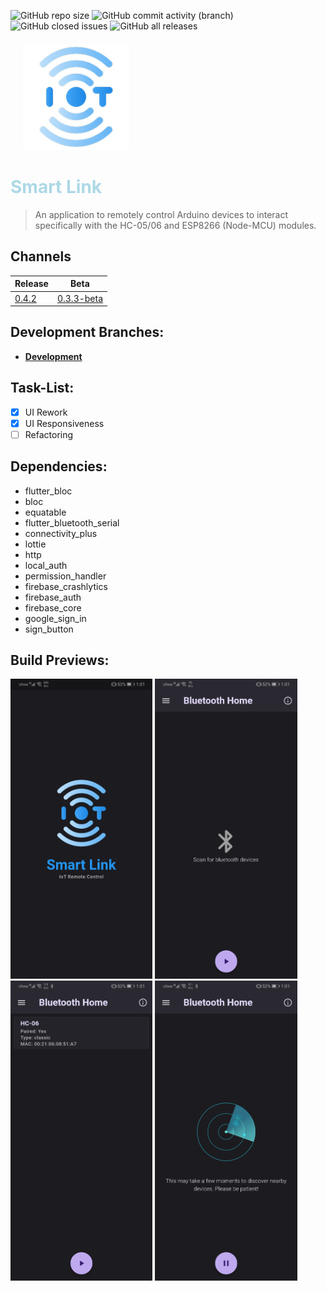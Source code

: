 ![GitHub repo size](https://img.shields.io/github/repo-size/mediocre9/smart-link?style=plastic)
![GitHub commit activity (branch)](https://img.shields.io/github/commit-activity/m/mediocre9/smart-link?style=plastic)
![GitHub closed issues](https://img.shields.io/github/issues-closed/mediocre9/smart-link?style=plastic)
![GitHub all releases](https://img.shields.io/github/downloads/mediocre9/smart-link/total?color=light&style=plastic)

<div style=" margin: 20px">
  <img src="android/app/src/main/res/mipmap-xxxhdpi/ic_launcher.png" height="170">
</div>
  <h1 style="color: lightblue;"><b>Smart Link</b></h1>

> An application to remotely control Arduino devices to interact specifically with the HC-05/06 and ESP8266 (Node-MCU) modules.

## Channels
|  Release |  Beta |
|---|---|
| [0.4.2](https://github.com/mediocre9/smart-link/releases/tag/v0.4.2)  | [0.3.3-beta](https://github.com/mediocre9/smart-link/releases/tag/v0.3.3-beta)

## Development Branches:
- **<a href="https://github.com/mediocre9/remo-tooth/tree/development">Development</a>**

## Task-List:
- [x] UI Rework
- [x] UI Responsiveness 
- [ ] Refactoring

## Dependencies:
- flutter_bloc
- bloc
- equatable
- flutter_bluetooth_serial
- connectivity_plus
- lottie
- http
- local_auth
- permission_handler
- firebase_crashlytics
- firebase_auth
- firebase_core
- google_sign_in
- sign_button

## Build Previews:
<p float="left">
  <img src="previews/1.jpg" height="480">
  <img src="previews/2.jpg" height="480">
  <img src="previews/3.jpg" height="480">
  <img src="previews/4.jpg" height="480">
</p>

